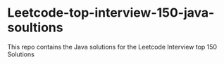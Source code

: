 # Leetcode-top-interview-150-java-soultions
This repo contains the Java solutions for the Leetcode Interview top 150 Solutions

